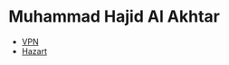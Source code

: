 # Muhammad Hajid Al Akhtar
- <a href="https://hajidalakhtar.gitlab.io/profil/VPNWEB">VPN</a>
- <a href="https://hajidalakhtar.gitlab.io/profil/hazart">Hazart</a>
